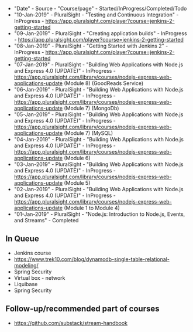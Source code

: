 * "Date" - Source - "Course/page" - Started/InProgress/Completed/Todo
* "10-Jan-2019" - PluralSight - "Testing and Continuous Integration" - InProgress - https://app.pluralsight.com/player?course=jenkins-2-getting-started
* "09-Jan-2019" - PluralSight - "Creating application builds" - InProgress - https://app.pluralsight.com/player?course=jenkins-2-getting-started
* "08-Jan-2019" - PluralSight - "Getting Started with Jenkins 2" - InProgress - https://app.pluralsight.com/player?course=jenkins-2-getting-started
* "07-Jan-2019" - PluralSight - "Building Web Applications with Node.js and Express 4.0 (UPDATE)" - InProgress - https://app.pluralsight.com/library/courses/nodejs-express-web-applications-update  (Module 8) (GoodReads Service)
* "06-Jan-2019" - PluralSight - "Building Web Applications with Node.js and Express 4.0 (UPDATE)" - InProgress - https://app.pluralsight.com/library/courses/nodejs-express-web-applications-update  (Module 7) (MongoDb)
* "05-Jan-2019" - PluralSight - "Building Web Applications with Node.js and Express 4.0 (UPDATE)" - InProgress - https://app.pluralsight.com/library/courses/nodejs-express-web-applications-update  (Module 7) (MySQL)
* "04-Jan-2019" - PluralSight - "Building Web Applications with Node.js and Express 4.0 (UPDATE)" - InProgress - https://app.pluralsight.com/library/courses/nodejs-express-web-applications-update  (Module 6)
* "03-Jan-2019" - PluralSight - "Building Web Applications with Node.js and Express 4.0 (UPDATE)" - InProgress - https://app.pluralsight.com/library/courses/nodejs-express-web-applications-update  (Module 5)
* "02-Jan-2019" - PluralSight - "Building Web Applications with Node.js and Express 4.0 (UPDATE)" - InProgress - https://app.pluralsight.com/library/courses/nodejs-express-web-applications-update (Module 1 to Module 4)
* "01-Jan-2019" - PluralSight - "Node.js: Introduction to Node.js, Events, and Streams" - Completed



## In Queue
* Jenkins course
* https://www.trek10.com/blog/dynamodb-single-table-relational-modeling/
* Spring Security
* Virtual box - network
* Liquibase
* Spring Security

## Follow-up/recommended part of courses
* https://github.com/substack/stream-handbook
